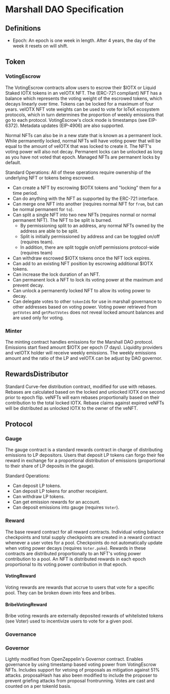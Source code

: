 # Marshall DAO Specification

## Definitions

- Epoch: An epoch is one week in length. After 4 years, 
the day of the week it resets on will shift.

## Token

### VotingEscrow

The VotingEscrow contracts allow users to escrow their $IOTX or Liquid Staked IOTX tokens in an veIOTX NFT.
The (ERC-721 compliant) NFT has a balance which represents the voting weight of the
escrowed tokens, which decays linearly over time. Tokens can be locked for a maximum
of four years. veIOTX NFT vote weights can be used to vote for IoTeX ecosystem protocols, 
which in turn determines the proportion of weekly emissions that go to each protocol.
VotingEscrow's clock mode is timestamps (see EIP-6372). Metadata updates (EIP-4906) are also supported. 

Normal NFTs can also be in a new state that is known as a permanent lock. While 
permanently locked, normal NFTs will have voting power that will be equal to the
amount of veIOTX that was locked to create it. The NFT's voting power will also
not decay. Permanent locks can be unlocked as long as you have not voted that epoch. 
Managed NFTs are permanent locks by default.

Standard Operations:
All of these operations require ownership of the underlying NFT or tokens being escrowed. 
- Can create a NFT by escrowing $IOTX tokens and "locking" them for a time period.
- Can do anything with the NFT as supported by the ERC-721 interface.
- Can merge one NFT into another (requires normal NFT for `from`, but can be normal permanent for `to`).
- Can split a single NFT into two new NFTs (requires normal or normal permanent NFT).  The NFT to be split is burned.  
    - By permissioning split to an address, any normal NFTs owned by the address are able to be split.
    - Split is initially permissioned by address and can be toggled on/off (requires team).
    - In addition, there are split toggle on/off permissions protocol-wide (requires team)
- Can withdraw escrowed $IOTX tokens once the NFT lock expires. 
- Can add to an existing NFT position by escrowing additional $IOTX tokens.
- Can increase the lock duration of an NFT.
- Can permanent lock a NFT to lock its voting power at the maximum and prevent decay.
- Can unlock a permanently locked NFT to allow its voting power to decay.
- Can delegate votes to other `tokenId`s for use in marshall governance to other addresses based on voting power. Voting power retrieved from `getVotes` and `getPastVotes` does not reveal locked amount balances and are used only for voting. 

### Minter

The minting contract handles emissions for the Marshall DAO protocol. Emissions start fixed amount $IOTX per epoch (7 days). Liquidity providers and veIOTX holder will receive weekly emissions. The weekly emissions amount and the ratio of the LP and veIOTX can be adjust by DAO governor.

## RewardsDistributor

Standard Curve-fee distribution contract, modified for use with rebases. Rebases
are calculated based on the locked and unlocked IOTX one second prior to epoch flip.
veNFTs will earn rebases proportionally based on their contribution to the total locked IOTX.
Rebase claims against expired veNFTs will be distributed as unlocked IOTX to the owner of the veNFT.

## Protocol

### Gauge

The gauge contract is a standard rewards contract in charge of distributing emissions to LP depositors. Users that deposit LP tokens can forgo their fee reward in exchange for a proportional distribution of emissions (proportional to their share of LP deposits in the gauge).

Standard Operations:
- Can deposit LP tokens.
- Can deposit LP tokens for another receipient. 
- Can withdraw LP tokens. 
- Can get emission rewards for an account. 
- Can deposit emissions into gauge (requires `Voter`).

### Reward

The base reward contract for all reward contracts. Individual voting balance checkpoints and total supply checkpoints are created in a reward contract whenever a user votes for a pool. Checkpoints do not automatically update when voting power decays (requires `Voter.poke`). Rewards in these contracts are distributed proportionally to an NFT's voting power contribution to a pool. An NFT is distributed rewards in each epoch proportional to its voting power contribution in that epoch. 

#### VotingReward

Voting rewards are rewards that accrue to users that vote for a specific pool. They can be broken down into fees and bribes.

#### BribeVotingReward

Bribe voting rewards are externally deposited rewards of whitelisted tokens (see Voter) used to incentivize users to vote for a given pool.

### Governance

### Governor

Lightly modified from OpenZeppelin's Governor contract. Enables governance by using timestamp based voting power from VotingEscrow NFTs. Includes support for vetoing of proposals as mitigation against 51% attacks. proposalHash has also been modified to include the proposer to prevent griefing attacks from proposal frontrunning. Votes are cast and counted on a per tokenId basis.
